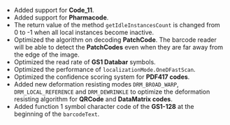 
- Added support for **Code_11**.
- Added support for **Pharmacode**.
- The return value of the method `getIdleInstancesCount` is changed from 0 to -1 when all local instances become inactive.
- Optimized the algorithm on decoding **PatchCode**. The barcode reader will be able to detect the **PatchCodes** even when they are far away from the edge of the image.
- Optimized the read rate of **GS1 Databar** symbols.
- Optimized the performance of `localizationMode.OneDFastScan`.
- Optimized the confidence scoring system for **PDF417 codes**.
- Added new deformation resisting modes `DRM_BROAD_WARP`, `DRM_LOCAL_REFERENCE` and `DRM_DEWRINKLE` to optimize the deformation resisting algorithm for **QRCode** and **DataMatrix codes**.
- Added function 1 symbol character code of the **GS1-128** at the beginning of the `barcodeText`.

